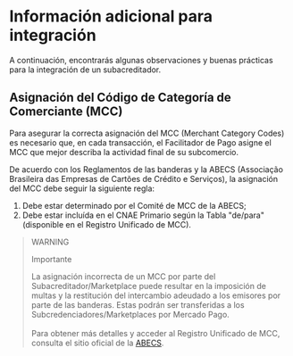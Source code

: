 # Información adicional para integración

A continuación, encontrarás algunas observaciones y buenas prácticas para la integración de un subacreditador.

## Asignación del Código de Categoría de Comerciante (MCC)

Para asegurar la correcta asignación del MCC (Merchant Category Codes) es necesario que, en cada transacción, el Facilitador de Pago asigne el MCC que mejor describa la actividad final de su subcomercio. 

De acuerdo con los Reglamentos de las banderas y la ABECS (Associação Brasileira das Empresas de Cartões de Crédito e Serviços), la asignación del MCC debe seguir la siguiente regla:

1. Debe estar determinado por el Comité de MCC de la ABECS;
1. Debe estar incluída en el CNAE Primario según la Tabla "de/para" (disponible en el Registro Unificado de MCC).

> WARNING
>
> Importante
>
> La asignación incorrecta de un MCC por parte del Subacreditador/Marketplace puede resultar en la imposición de multas y la restitución del intercambio adeudado a los emisores por parte de las banderas. Estas podrán ser transferidas a los Subcredenciadores/Marketplaces por Mercado Pago.<br><br>Para obtener más detalles y acceder al Registro Unificado de MCC, consulta el sitio oficial de la [ABECS](https://www.abecs.org.br/consulta-mcc-individual).




